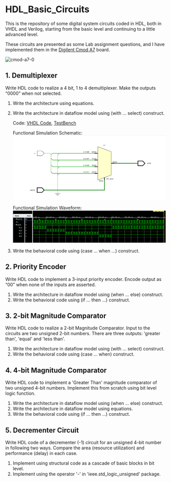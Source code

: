 # HDL_Basic_Circuits
 This is the repository of some digital system circuits coded in HDL, both in VHDL and Verilog, starting from the basic level and continuing to a little advanced level.

These circuits are presented as some Lab assignment questions, and I have implemented them in the [Digilent Cmod A7](https://digilent.com/reference/programmable-logic/cmod-a7/start) board.

![cmod-a7-0](https://github.com/user-attachments/assets/bf2d43b0-0d50-4c7d-8d51-9b7f0b5337f7)



## 1. Demultiplexer
Write HDL code to realize a 4 bit, 1 to 4 demultiplexer. Make the outputs “0000” when not selected.
1. Write the architecture using equations.
2. Write the architecture in dataflow model using (with ... select) construct.

   Code: [VHDL Code](dmux_4bit.vhd), [TestBench](dmux_4bit_tb.vhd)
   
   Functional Simulation Schematic:
   ![schematic](Images/01-b_functional_sim_schematic.png)

   Functional Simulation Waveform:
   ![schematic](Images/01-b_functional_sim_waveform.png)
   
3. Write the behavioral code using (case ... when ...) construct.

## 2. Priority Encoder
Write HDL code to implement a 3-input priority encoder. Encode output as “00” when none of the inputs are asserted.
1. Write the architecture in dataflow model using (when ... else) construct.
2. Write the behavioral code using (if ... then ...) construct.

## 3. 2-bit Magnitude Comparator
Write HDL code to realize a 2-bit Magnitude Comparator. Input to the circuits are two unsigned 2-bit numbers. There are three outputs: 'greater than', 'equal' and 'less than'.
1. Write the architecture in dataflow model using (with ... select) construct.
2. Write the behavioral code using (case ... when) construct.

## 4. 4-bit Magnitude Comparator
Write HDL code to implement a 'Greater Than' magnitude comparator of two unsigned 4-bit numbers. Implement this from scratch using bit level logic function.
1. Write the architecture in dataflow model using (when ... else) construct.
2. Write the architecture in dataflow model using equations.
3. Write the behavioral code using (if ... then ...) construct.

## 5. Decrementer Circuit
Write HDL code of a decrementer (-1) circuit for an unsigned 4-bit number in following two ways. Compare the area (resource utilization) and performance (delay) in each case.
1. Implement using structural code as a cascade of basic blocks in bit level.
2. Implement using the operator '-' in 'ieee.std_logic_unsigned' package.
